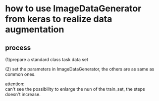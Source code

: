 # how to use ImageDataGenerator from keras to realize data augmentation
## process
(1)prepare a standard class task data set

(2) set the parameters in ImageDataGenerator, the others are as same as common ones. 

attention:</br>
can't see the possibility to enlarge the nun of the train_set, the steps doesn't increase.